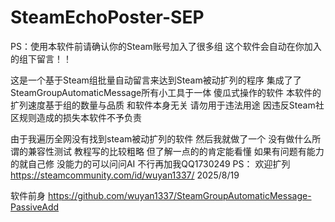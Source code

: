 # SteamEchoPoster-SEP
PS：使用本软件前请确认你的Steam账号加入了很多组 这个软件会自动在你加入的组下留言！！


这是一个基于Steam组批量自动留言来达到Steam被动扩列的程序
集成了了SteamGroupAutomaticMessage所有小工具于一体 傻瓜式操作的软件
本软件的扩列速度基于组的数量与品质 和软件本身无关
请勿用于违法用途 因违反Steam社区规则造成的损失本软件不予负责

由于我遍历全网没有找到steam被动扩列的软件 然后我就做了一个 没有做什么所谓的兼容性测试 教程写的比较粗略 但了解一点的的肯定能看懂 如果有问题有能力的就自己修 没能力的可以问问AI 不行再加我QQ1730249
PS： 欢迎扩列 https://steamcommunity.com/id/wuyan1337/
2025/8/19


软件前身
https://github.com/wuyan1337/SteamGroupAutomaticMessage-PassiveAdd
